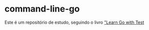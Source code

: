 # command-line-go

Este é um repositório de estudo, seguindo o livro ["Learn Go with Test](https://quii.gitbook.io/learn-go-with-tests/build-an-application/command-line)
